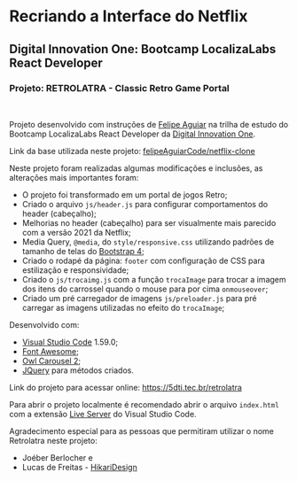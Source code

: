 # Recriando a Interface do Netflix
## Digital Innovation One: Bootcamp LocalizaLabs React Developer
### Projeto: RETROLATRA - Classic Retro Game Portal

&nbsp;

Projeto desenvolvido com instruções de [Felipe Aguiar](https://github.com/felipeAguiarCode) na trilha de estudo do Bootcamp LocalizaLabs React Developer da [Digital Innovation One](https://digitalinnovation.one/).

Link da base utilizada neste projeto: [felipeAguiarCode/netflix-clone](https://github.com/felipeAguiarCode/netflix-clone)

Neste projeto foram realizadas algumas modificações e inclusões, as alterações mais importantes foram:
* O projeto foi transformado em um portal de jogos Retro;
* Criado o arquivo ``js/header.js`` para configurar comportamentos do header (cabeçalho); 
* Melhorias no header (cabeçalho) para ser visualmente mais parecido com a versão 2021 da Netflix;
* Media Query, `@media`, do ``style/responsive.css`` utilizando padrões de tamanho de telas do [Bootstrap 4](https://getbootstrap.com/docs/4.0/layout/overview/);
* Criado o rodapé da página: `footer` com configuração de CSS para estilização e responsividade;
* Criado o ``js/trocaimg.js`` com a função `trocaImage` para trocar a imagem dos itens do carrossel quando o mouse para por cima `onmouseover`;
* Criado um pré carregador de imagens ``js/preloader.js`` para pré carregar as imagens utilizadas no efeito do `trocaImage`;




Desenvolvido com:
* [Visual Studio Code](https://code.visualstudio.com/) 1.59.0;
* [Font Awesome](https://fontawesome.com/);
* [Owl Carousel 2](https://owlcarousel2.github.io/OwlCarousel2/);
* [JQuery](https://jquery.com/) para métodos criados.

Link do projeto para acessar online: https://5dti.tec.br/retrolatra

Para abrir o projeto localmente é recomendado abrir o arquivo ``index.html`` com a extensão [Live Server](https://marketplace.visualstudio.com/items?itemName=ritwickdey.LiveServer) do Visual Studio Code. 

Agradecimento especial para as pessoas que permitiram utilizar o nome Retrolatra neste projeto:
* Joéber Berlocher e 
* Lucas de Freitas - [HikariDesign](https://hikaridesign.com.br)